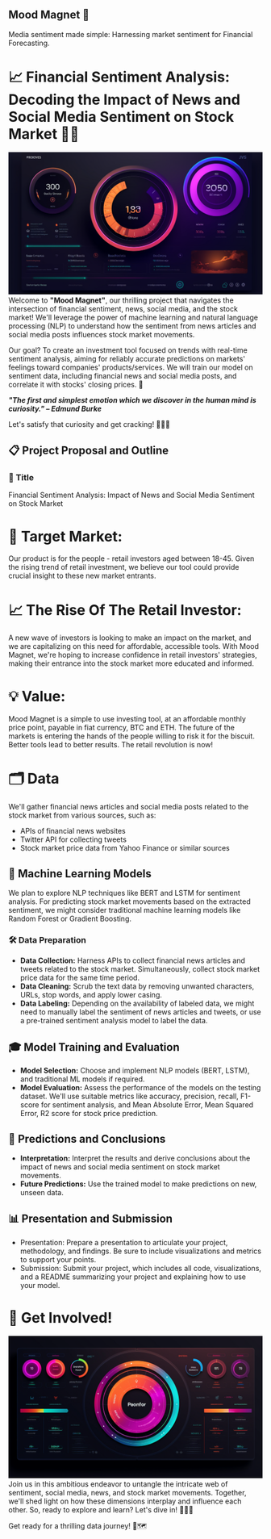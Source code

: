 ## Mood Magnet 🧲
Media sentiment made simple:  Harnessing market sentiment for Financial Forecasting.

# 📈 Financial Sentiment Analysis: Decoding the Impact of News and Social Media Sentiment on Stock Market 📰💬
![Alt text](YFinance/MM2.png)
Welcome to **"Mood Magnet"**, our thrilling project that navigates the intersection of financial sentiment, news, social media, and the stock market! We'll leverage the power of machine learning and natural language processing (NLP) to understand how the sentiment from news articles and social media posts influences stock market movements.

Our goal? To create an investment tool focused on trends with real-time sentiment analysis, aiming for reliably accurate predictions on markets' feelings toward companies' products/services. We will train our model on sentiment data, including financial news and social media posts, and correlate it with stocks' closing prices. 🚀

***"The first and simplest emotion which we discover in the human mind is curiosity." – Edmund Burke***

Let's satisfy that curiosity and get cracking! 🕵️‍♂️🔎

## 📋 Project Proposal and Outline
### 🎯 Title
Financial Sentiment Analysis: Impact of News and Social Media Sentiment on Stock Market

# 🎯 Target Market:
Our product is for the people - retail investors aged between 18-45. Given the rising trend of retail investment, we believe our tool could provide crucial insight to these new market entrants.
# 📈 The Rise Of The Retail Investor:
A new wave of investors is looking to make an impact on the market, and we are capitalizing on this need for affordable, accessible tools. With Mood Magnet, we're hoping to increase confidence in retail investors' strategies, making their entrance into the stock market more educated and informed.
# 💡 Value:
Mood Magnet is a simple to use investing tool, at an affordable monthly price point, payable in fiat currency, BTC and ETH. The future of the markets is entering the hands of the people willing to risk it for the biscuit. Better tools lead to better results. The retail revolution is now!


# 🗂️ Data
We'll gather financial news articles and social media posts related to the stock market from various sources, such as:

- APIs of financial news websites
- Twitter API for collecting tweets
- Stock market price data from Yahoo Finance or similar sources
## 🤖 Machine Learning Models
We plan to explore NLP techniques like BERT and LSTM for sentiment analysis. For predicting stock market movements based on the extracted sentiment, we might consider traditional machine learning models like Random Forest or Gradient Boosting.

### 🛠️ Data Preparation
- **Data Collection:** Harness APIs to collect financial news articles and tweets related to the stock market. Simultaneously, collect stock market price data for the same time period.
- **Data Cleaning:** Scrub the text data by removing unwanted characters, URLs, stop words, and apply lower casing.
- **Data Labeling:** Depending on the availability of labeled data, we might need to manually label the sentiment of news articles and tweets, or use a pre-trained sentiment analysis model to label the data.
## 🎓 Model Training and Evaluation
- **Model Selection:** Choose and implement NLP models (BERT, LSTM), and traditional ML models if required.
- **Model Evaluation:** Assess the performance of the models on the testing dataset. We'll use suitable metrics like accuracy, precision, recall, F1-score for sentiment analysis, and Mean Absolute Error, Mean Squared Error, R2 score for stock price prediction.
## 🎯 Predictions and Conclusions
- **Interpretation:** Interpret the results and derive conclusions about the impact of news and social media sentiment on stock market movements.
- **Future Predictions:** Use the trained model to make predictions on new, unseen data.
## 📊 Presentation and Submission
- Presentation: Prepare a presentation to articulate your project, methodology, and findings. Be sure to include visualizations and metrics to support your points.
- Submission: Submit your project, which includes all code, visualizations, and a README summarizing your project and explaining how to use your model.

# 🎉 Get Involved!
![Alt text](YFinance/MM1.png)Join us in this ambitious endeavor to untangle the intricate web of sentiment, social media, news, and stock market movements. Together, we'll shed light on how these dimensions interplay and influence each other. So, ready to explore and learn? Let's dive in! 🏊‍♂️🌊

Get ready for a thrilling data journey! 🧳🗺️

